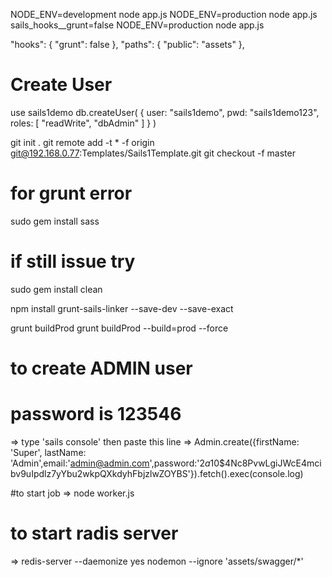 NODE_ENV=development node app.js
NODE_ENV=production node app.js
sails_hooks\_\_grunt=false NODE_ENV=production node app.js

"hooks": {
"grunt": false
},
"paths": {
"public": "assets"
},

# Create User

use sails1demo
db.createUser(
{
user: "sails1demo",
pwd: "sails1demo123",
roles: [ "readWrite", "dbAdmin" ]
}
)

git init .
git remote add -t \* -f origin git@192.168.0.77:Templates/Sails1Template.git
git checkout -f master

# for grunt error

sudo gem install sass

# if still issue try

sudo gem install clean

npm install grunt-sails-linker --save-dev --save-exact

grunt buildProd
grunt buildProd --build=prod --force

# to create ADMIN user

# password is 123546

=> type 'sails console' then paste this line
=> Admin.create({firstName: 'Super', lastName: 'Admin',email:'admin@admin.com',password:'$2a$10\$4Nc8PvwLgiJWcE4mcibv9uIpdlz7yYbu2wkpQXkdyhFbjzlwZOYBS'}).fetch().exec(console.log)

#to start job
=> node worker.js

# to start radis server

=> redis-server --daemonize yes
nodemon --ignore 'assets/swagger/*'
